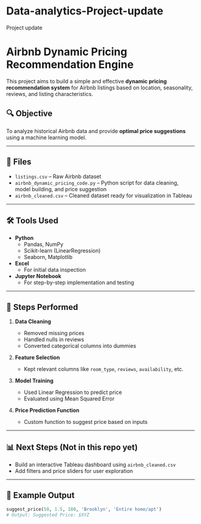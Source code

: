 # Data-analytics-Project-update
Project update
# Airbnb Dynamic Pricing Recommendation Engine

This project aims to build a simple and effective **dynamic pricing recommendation system** for Airbnb listings based on location, seasonality, reviews, and listing characteristics.

## 🔍 Objective

To analyze historical Airbnb data and provide **optimal price suggestions** using a machine learning model.

---

## 📁 Files

- `listings.csv` – Raw Airbnb dataset
- `airbnb_dynamic_pricing_code.py` – Python script for data cleaning, model building, and price suggestion
- `airbnb_cleaned.csv` – Cleaned dataset ready for visualization in Tableau

---

## 🛠️ Tools Used

- **Python**
  - Pandas, NumPy
  - Scikit-learn (LinearRegression)
  - Seaborn, Matplotlib
- **Excel**
  - For initial data inspection
- **Jupyter Notebook**
  - For step-by-step implementation and testing

---

## 🧪 Steps Performed

1. **Data Cleaning**  
   - Removed missing prices
   - Handled nulls in reviews
   - Converted categorical columns into dummies

2. **Feature Selection**
   - Kept relevant columns like `room_type`, `reviews`, `availability`, etc.

3. **Model Training**
   - Used Linear Regression to predict price
   - Evaluated using Mean Squared Error

4. **Price Prediction Function**
   - Custom function to suggest price based on inputs

---

## 📊 Next Steps (Not in this repo yet)

- Build an interactive Tableau dashboard using `airbnb_cleaned.csv`
- Add filters and price sliders for user exploration

---

## 📌 Example Output

```python
suggest_price(50, 1.5, 180, 'Brooklyn', 'Entire home/apt')
# Output: Suggested Price: $XYZ

